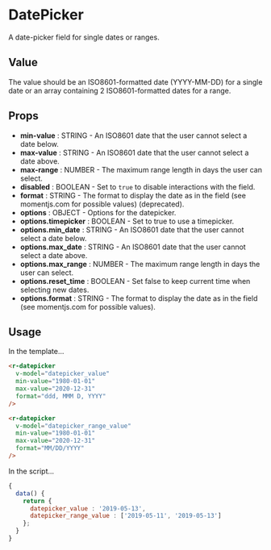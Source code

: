 # DatePicker
A date-picker field for single dates or ranges.

## Value
The value should be an ISO8601-formatted date (YYYY-MM-DD) for a single date or an array containing 2 ISO8601-formatted dates for a range.

## Props
* **min-value** : STRING - An ISO8601 date that the user cannot select a date below.
* **max-value** : STRING - An ISO8601 date that the user cannot select a date above.
* **max-range** : NUMBER - The maximum range length in days the user can select.
* **disabled** : BOOLEAN - Set to `true` to disable interactions with the field.
* **format** : STRING - The format to display the date as in the field (see momentjs.com for possible values) (deprecated).
* **options** : OBJECT - Options for the datepicker.
* **options.timepicker** : BOOLEAN - Set to true to use a timepicker.
* **options.min_date** : STRING - An ISO8601 date that the user cannot select a date below.
* **options.max_date** : STRING - An ISO8601 date that the user cannot select a date above.
* **options.max_range** : NUMBER - The maximum range length in days the user can select.
* **options.reset_time** : BOOLEAN - Set false to keep current time when selecting new dates.
* **options.format** : STRING - The format to display the date as in the field (see momentjs.com for possible values).

## Usage
In the template...
```html
<r-datepicker
  v-model="datepicker_value"
  min-value="1980-01-01"
  max-value="2020-12-31"
  format="ddd, MMM D, YYYY"
/>

<r-datepicker
  v-model="datepicker_range_value"
  min-value="1980-01-01"
  max-value="2020-12-31"
  format="MM/DD/YYYY"
/>
```

In the script...
```js
{
  data() {
    return {
      datepicker_value : '2019-05-13',
      datepicker_range_value : ['2019-05-11', '2019-05-13']
    };
  }
}
```